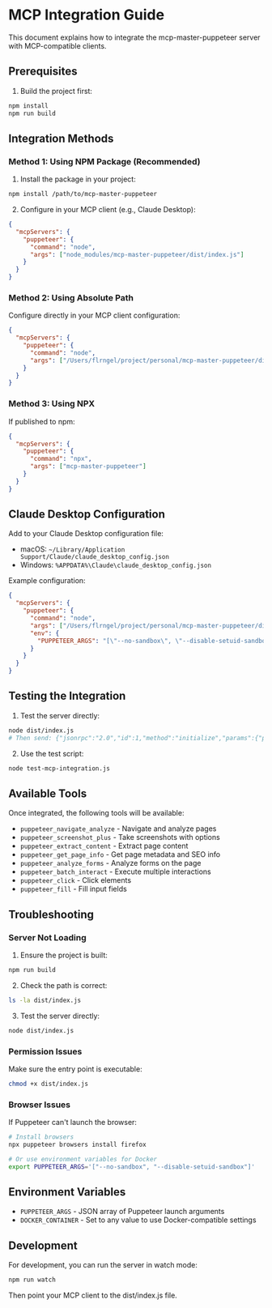 # MCP Integration Guide

This document explains how to integrate the mcp-master-puppeteer server with MCP-compatible clients.

## Prerequisites

1. Build the project first:
```bash
npm install
npm run build
```

## Integration Methods

### Method 1: Using NPM Package (Recommended)

1. Install the package in your project:
```bash
npm install /path/to/mcp-master-puppeteer
```

2. Configure in your MCP client (e.g., Claude Desktop):
```json
{
  "mcpServers": {
    "puppeteer": {
      "command": "node",
      "args": ["node_modules/mcp-master-puppeteer/dist/index.js"]
    }
  }
}
```

### Method 2: Using Absolute Path

Configure directly in your MCP client configuration:
```json
{
  "mcpServers": {
    "puppeteer": {
      "command": "node",
      "args": ["/Users/flrngel/project/personal/mcp-master-puppeteer/dist/index.js"]
    }
  }
}
```

### Method 3: Using NPX

If published to npm:
```json
{
  "mcpServers": {
    "puppeteer": {
      "command": "npx",
      "args": ["mcp-master-puppeteer"]
    }
  }
}
```

## Claude Desktop Configuration

Add to your Claude Desktop configuration file:
- macOS: `~/Library/Application Support/Claude/claude_desktop_config.json`
- Windows: `%APPDATA%\Claude\claude_desktop_config.json`

Example configuration:
```json
{
  "mcpServers": {
    "puppeteer": {
      "command": "node",
      "args": ["/Users/flrngel/project/personal/mcp-master-puppeteer/dist/index.js"],
      "env": {
        "PUPPETEER_ARGS": "[\"--no-sandbox\", \"--disable-setuid-sandbox\"]"
      }
    }
  }
}
```

## Testing the Integration

1. Test the server directly:
```bash
node dist/index.js
# Then send: {"jsonrpc":"2.0","id":1,"method":"initialize","params":{"protocolVersion":"1.0.0","capabilities":{},"clientInfo":{"name":"test","version":"1.0"}}}
```

2. Use the test script:
```bash
node test-mcp-integration.js
```

## Available Tools

Once integrated, the following tools will be available:
- `puppeteer_navigate_analyze` - Navigate and analyze pages
- `puppeteer_screenshot_plus` - Take screenshots with options
- `puppeteer_extract_content` - Extract page content
- `puppeteer_get_page_info` - Get page metadata and SEO info
- `puppeteer_analyze_forms` - Analyze forms on the page
- `puppeteer_batch_interact` - Execute multiple interactions
- `puppeteer_click` - Click elements
- `puppeteer_fill` - Fill input fields

## Troubleshooting

### Server Not Loading

1. Ensure the project is built:
```bash
npm run build
```

2. Check the path is correct:
```bash
ls -la dist/index.js
```

3. Test the server directly:
```bash
node dist/index.js
```

### Permission Issues

Make sure the entry point is executable:
```bash
chmod +x dist/index.js
```

### Browser Issues

If Puppeteer can't launch the browser:
```bash
# Install browsers
npx puppeteer browsers install firefox

# Or use environment variables for Docker
export PUPPETEER_ARGS='["--no-sandbox", "--disable-setuid-sandbox"]'
```

## Environment Variables

- `PUPPETEER_ARGS` - JSON array of Puppeteer launch arguments
- `DOCKER_CONTAINER` - Set to any value to use Docker-compatible settings

## Development

For development, you can run the server in watch mode:
```bash
npm run watch
```

Then point your MCP client to the dist/index.js file.